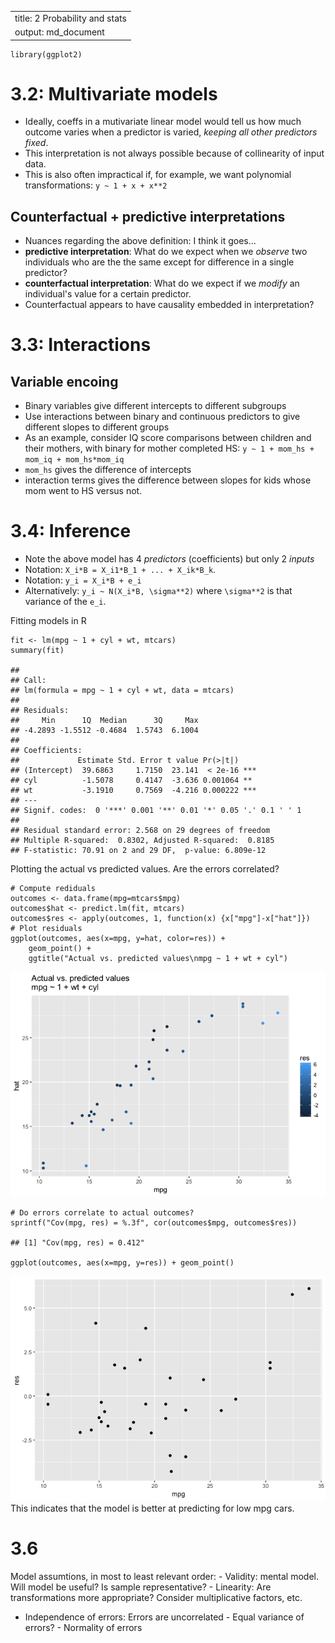 <table>
<tbody>
<tr class="odd">
<td>title: 2 Probability and stats</td>
</tr>
<tr class="even">
<td>output: md_document</td>
</tr>
</tbody>
</table>

    library(ggplot2)

3.2: Multivariate models
========================

-   Ideally, coeffs in a mutivariate linear model would tell us how much
    outcome varies when a predictor is varied, *keeping all other
    predictors fixed*.
-   This interpretation is not always possible because of collinearity
    of input data.
-   This is also often impractical if, for example, we want polynomial
    transformations: `y ~ 1 + x + x**2`

Counterfactual + predictive interpretations
-------------------------------------------

-   Nuances regarding the above definition: I think it goes...
-   **predictive interpretation**: What do we expect when we *observe*
    two individuals who are the the same except for difference in a
    single predictor?
-   **counterfactual interpretation**: What do we expect if we *modify*
    an individual's value for a certain predictor.
-   Counterfactual appears to have causality embedded in interpretation?

3.3: Interactions
=================

Variable encoing
----------------

-   Binary variables give different intercepts to different subgroups
-   Use interactions between binary and continuous predictors to give
    different slopes to different groups
-   As an example, consider IQ score comparisons between children and
    their mothers, with binary for mother completed HS:
    `y ~ 1 + mom_hs + mom_iq + mom_hs*mom_iq`
-   `mom_hs` gives the difference of intercepts
-   interaction terms gives the difference between slopes for kids whose
    mom went to HS versus not.

3.4: Inference
==============

-   Note the above model has 4 *predictors* (coefficients) but only 2
    *inputs*
-   Notation: `X_i*B = X_i1*B_1 + ... + X_ik*B_k`.
-   Notation: `y_i = X_i*B + e_i`
-   Alternatively: `y_i ~ N(X_i*B, \sigma**2)` where `\sigma**2` is that
    variance of the `e_i`.

Fitting models in R

    fit <- lm(mpg ~ 1 + cyl + wt, mtcars)
    summary(fit)

    ## 
    ## Call:
    ## lm(formula = mpg ~ 1 + cyl + wt, data = mtcars)
    ## 
    ## Residuals:
    ##     Min      1Q  Median      3Q     Max 
    ## -4.2893 -1.5512 -0.4684  1.5743  6.1004 
    ## 
    ## Coefficients:
    ##             Estimate Std. Error t value Pr(>|t|)    
    ## (Intercept)  39.6863     1.7150  23.141  < 2e-16 ***
    ## cyl          -1.5078     0.4147  -3.636 0.001064 ** 
    ## wt           -3.1910     0.7569  -4.216 0.000222 ***
    ## ---
    ## Signif. codes:  0 '***' 0.001 '**' 0.01 '*' 0.05 '.' 0.1 ' ' 1
    ## 
    ## Residual standard error: 2.568 on 29 degrees of freedom
    ## Multiple R-squared:  0.8302, Adjusted R-squared:  0.8185 
    ## F-statistic: 70.91 on 2 and 29 DF,  p-value: 6.809e-12

Plotting the actual vs predicted values. Are the errors correlated?

    # Compute rediduals
    outcomes <- data.frame(mpg=mtcars$mpg)
    outcomes$hat <- predict.lm(fit, mtcars)
    outcomes$res <- apply(outcomes, 1, function(x) {x["mpg"]-x["hat"]})
    # Plot residuals
    ggplot(outcomes, aes(x=mpg, y=hat, color=res)) +
        geom_point() +
        ggtitle("Actual vs. predicted values\nmpg ~ 1 + wt + cyl")

![](3_files/figure-markdown_strict/unnamed-chunk-3-1.png)

    # Do errors correlate to actual outcomes?
    sprintf("Cov(mpg, res) = %.3f", cor(outcomes$mpg, outcomes$res))

    ## [1] "Cov(mpg, res) = 0.412"

    ggplot(outcomes, aes(x=mpg, y=res)) + geom_point()

![](3_files/figure-markdown_strict/unnamed-chunk-3-2.png) This indicates
that the model is better at predicting for low mpg cars.

3.6
===

Model assumtions, in most to least relevant order: - Validity: mental
model. Will model be useful? Is sample representative? - Linearity: Are
transformations more appropriate? Consider multiplicative factors, etc.
- Independence of errors: Errors are uncorrelated - Equal variance of
errors? - Normality of errors
